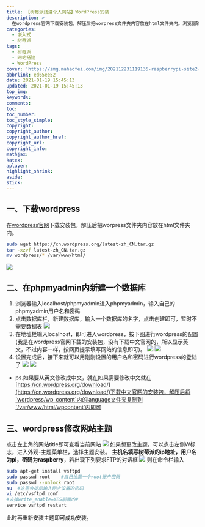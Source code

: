 ```yaml
---
title: 【树莓派搭建个人网站】WordPress安装
description: >-
  在wordpress官网下载安装包，解压后把worpress文件夹内容放在html文件夹内。浏览器输入localhost/phpmyadmin进入phpmyadmin，输入自己的phpmyadmin用户名和密码，点击数据库栏，新建数据库，输入一个数据库的名字，点击创建即可，暂时不需要数据表。
categories:
  - 嵌入式
  - 树莓派
tags:
  - 树莓派
  - 网站搭建
  - WordPress
cover: 'https://img.mahaofei.com/img/202112231119135-raspberrypi-site2-5.png'
abbrlink: ed65ee52
date: 2021-01-19 15:45:13
updated: 2021-01-19 15:45:13
top_img:
keywords:
comments:
toc:
toc_number:
toc_style_simple:
copyright:
copyright_author:
copyright_author_href:
copyright_url:
copyright_info:
mathjax:
katex:
aplayer:
highlight_shrink:
aside:
stick:
---
```


## 一、下载wordpress
在[wordpress官网](https://cn.wordpress.org/download/)下载安装包，解压后把worpress文件夹内容放在html文件夹内。
```bash
sudo wget https://cn.wordpress.org/latest-zh_CN.tar.gz
tar -xzvf latest-zh_CN.tar.gz
mv wordpress/* /var/www/html/
```
![](https://img.mahaofei.com/img/202112231118531-raspberrypi-site2-1.png)

## 二、在phpmyadmin内新建一个数据库
1. 浏览器输入localhost/phpmyadmin进入phpmyadmin，输入自己的phpmyadmin用户名和密码
2. 点击数据库栏，新建数据库，输入一个数据库的名字，点击创建即可，暂时不需要数据表
![](https://img.mahaofei.com/img/202112231119643-raspberrypi-site2-2.png)
3. 在地址栏输入localhost，即可进入wordpress，按下图进行wordpress的配置
(我是在wordpress官网下载的安装包，没有下载中文官网的，所以显示英文，不过内容一样，按网页提示填写网站的信息即可)。
![](https://img.mahaofei.com/img/202112231119494-raspberrypi-site2-3.png)
![](https://img.mahaofei.com/img/202112231119388-raspberrypi-site2-4.png)
4. 设置完成后，接下来就可以用刚刚设置的用户名和密码进行wordpress的登陆了
![](https://img.mahaofei.com/img/202112231119135-raspberrypi-site2-5.png)
![](https://img.mahaofei.com/img/202112231120445-raspberrypi-site2-6.png)
* ps.如果要从英文修改成中文，就在如果需要修改中文就在[https://cn.wordpress.org/download/](https://cn.wordpress.org/download/)下载中文官网的安装包，解压后将`wordpress/wp_content`内的language文件夹复制到`/var/www/html/wpcontent`内即可

## 三、wordpress修改网站主题
点击左上角的网站title即可查看当前网站
![](https://img.mahaofei.com/img/202112231120192-raspberrypi-site2-7.png)
如果想更改主题，可以点击左侧W标志，进入外观-主题菜单栏，选择主题安装。
**主机名填写树莓派的ip地址，用户名为pi，密码为raspberry**，若出现下列要求FTP的对话框
![](https://img.mahaofei.com/img/202112231120759-raspberrypi-site2-8.png)
则在命令栏输入
```bash
sudo apt-get install vsftpd
sudo passwd root	#自己设置一个root账户密码
sudo passwd --unlock root
su	#这里会提示输入刚才设置的密码
vi /etc/vsftpd.conf
#去掉write_enable=YES前面的#
service vsftpd restart
```
此时再重新安装主题即可成功安装。